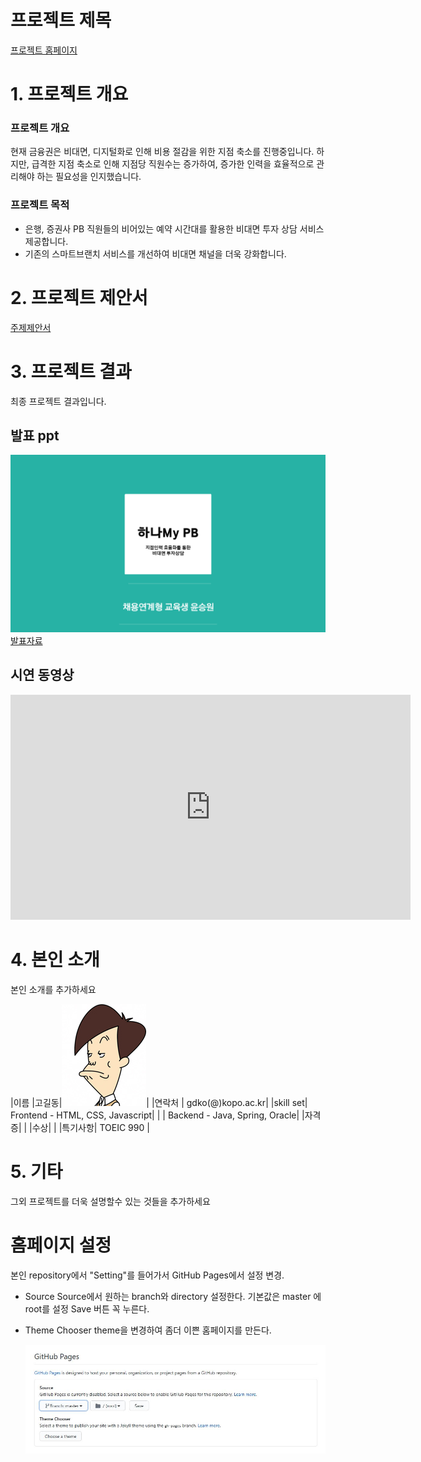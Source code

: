 # 프로젝트 제목

[프로젝트 홈페이지](https://koposoftware.github.io/2021_11_swyoon/)

# 1. 프로젝트 개요

### 프로젝트 개요
현재 금융권은 비대면, 디지털화로 인해 비용 절감을 위한 지점 축소를 진행중입니다. 하지만, 급격한 지점 축소로 인해 지점당 직원수는 증가하여, 증가한 인력을 효율적으로 관리해야 하는 필요성을 인지했습니다.

### 프로젝트 목적
- 은행, 증권사 PB 직원들의 비어있는 예약 시간대를 활용한 비대면 투자 상담 서비스 제공합니다.
- 기존의 스마트브랜치 서비스를 개선하여 비대면 채널을 더욱 강화합니다.

# 2. 프로젝트 제안서

   [주제제안서](/proposal.pdf)<br>
 

# 3. 프로젝트 결과
최종 프로젝트 결과입니다.
## 발표 ppt 
   <img src="메인.png"/>[발표자료](/project.pptx)<br>

## 시연 동영상 

   <iframe id="ytplayer" type="text/html" width="640" height="360" src="https://www.youtube.com/embed/6LxbdIjWP04" frameborder="0"></iframe>

# 4. 본인 소개

본인 소개를 추가하세요

|이름 |고길동|![gdKO](/gdko.jpg)|
|연락처 | gdko(@)kopo.ac.kr|
|skill set| Frontend - HTML, CSS, Javascript|
| | Backend - Java, Spring, Oracle|
|자격증|  |
|수상| |
|특기사항|  TOEIC 990 |

# 5. 기타
그외 프로젝트를 더욱 설명할수 있는 것들을 추가하세요

# 홈페이지 설정
 본인 repository에서 "Setting"를 들어가서 GitHub Pages에서 설정 변경.
* Source
 Source에서 원하는 branch와 directory 설정한다. 
 기본값은 master 에 root를 설정 
 Save 버튼 꼭 누른다.
 
 * Theme Chooser
 theme을 변경하여 좀더 이쁜 홈페이지를 만든다.
   
   <img src="homepage.JPG"/><br>
   
 
